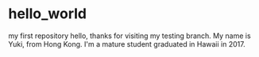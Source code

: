 # hello_world
my first repository
hello, thanks for visiting my testing branch. My name is Yuki, from Hong Kong. I'm a mature student graduated in Hawaii in 2017.
